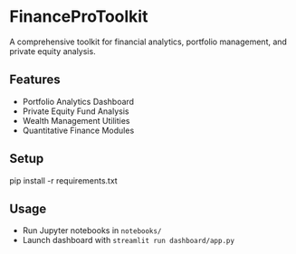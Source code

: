 # FinanceProToolkit

A comprehensive toolkit for financial analytics, portfolio management, and private equity analysis.

## Features

- Portfolio Analytics Dashboard
- Private Equity Fund Analysis
- Wealth Management Utilities
- Quantitative Finance Modules

## Setup

pip install -r requirements.txt


## Usage

- Run Jupyter notebooks in `notebooks/`
- Launch dashboard with `streamlit run dashboard/app.py`
